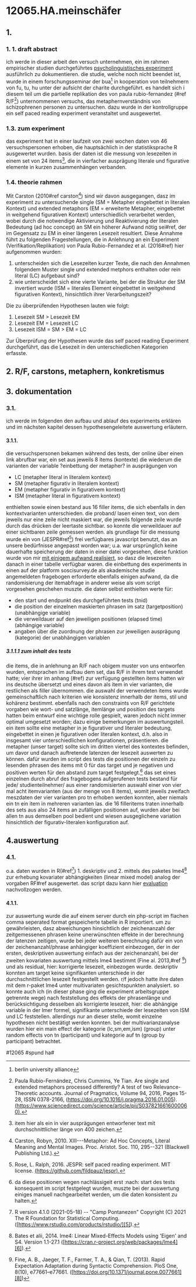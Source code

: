 # 12065.HA.meinschäfer
## 1.
### 1. 1. draft abstract
ich werde in dieser arbeit den versuch unternehmen, ein im rahmen empirischer studien durchgeführtes [psycholinguistisches experiment][1] ausführlich zu dokumentieren. die studie, welche noch nicht beendet ist, wurde in einem forschungsseminar der bua[^1] in kooperation von teilnehmern von fu, tu, hu unter der aufsicht der charite durchgeführt. es handelt sich i diesem teil um die partielle replikation des von paula rubio-fernandez (#ref R/F[^2]) unternommenen versuchs, das metaphernverständnis von schizophrenen personen zu untersuchen. dazu wurde in der kontrollgruppe ein self paced reading experiment veranstaltet und ausgewertet.
### 1.3. zum experiment
das experiment hat in einer laufzeit von zwei wochen daten von 46 versuchspersonen erhoben, die hauptsächlich in der statistiksprache R ausgewertet wurden. basis der daten ist die messung von lesezeiten in einem set von 24 items[^3], die in vierfacher ausprägung literale und figurative elemente in kurzen zusammenhängen verbanden.
### 1.4.  theorie rahmen
Mit Carston (2010#ref carston[^4]) sind wir davon ausgegangen, dasz im experiment zu untersuchende single (SM = Metapher eingebettet in literalen Kontext) und extended metaphors (EM = erweiterte Metapher, eingebettet in weitgehend figurativen Kontext) unterschiedlich verarbeitet werden, wobei durch die notwendige Aktivierung und Reaktivierung der literalen Bedeutung (ad hoc concept) an SM ein höherer Aufwand nötig sei#ref, der im Gegensatz zu EM in einer längeren Lesezeit resultiert. Diese Annahme führt zu folgenden Fragestellungen, die in Anlehnung an ein Experiment (Verifikation/Replikation) von Paula Rubio-Fernandez et al. (2016#ref) hier aufgenommen wurden:
1. unterscheiden sich die Lesezeiten kurzer Texte, die nach den Annahmen folgendem Muster single und extended metphors enthalten oder rein literal (LC) aufgebaut sind?
2. wie unterscheidet sich eine vierte Variante, bei der die Struktur der SM invertiert wurde (ISM = literales Element eingebettet in weitgehend figurativen Kontext), hinsichtlich ihrer Verarbeitungszeit?

Die zu überprüfenden Hypothesen lauten wie folgt:

1. Lesezeit SM \> Lesezeit EM
2. Lesezeit EM = Lesezeit LC
3. Lesezeit ISM = SM \> EM = LC

Zur Überprüfung der Hypothesen wurde das self paced reading Experiment durchgeführt, das die Lesezeit in den unterschiedlichen Kategorien erfasste.
## 2. R/F, carstons, metaphern, konkretismus
## 3. dokumentation
### 3.1.
ich werde im folgenden den aufbau und ablauf des experiments erklären und im nächsten kapitel dessen hypothesengeleitete auswertung erläutern.
#### 3.1.1.
die versuchspersonen bekamen während des tests, der online über einen link abrufbar war, ein set aus jeweils 8 items (kontexte) die wiederum die varianten der variable ?einbettung der metapher? in ausprägungen von 
- LC (metapher literal in literalem kontext)
- SM (metapher figurativ in literalem kontext)
- EM (metapher figurativ in figurativem kontext) 
- ISM (metapher literal in figurativem kontext)

enthielten sowie einen bestand aus 16 filler items, die sich ebenfalls in den kontextvarianten unterschieden. die proband/ lasen einen text, von dem jeweils nur eine zeile nicht maskiert war, die jeweils folgende zeile wurde durch das drücken der leertaste sichtbar. so konnte die verweildauer auf einer sichtbaren zeile gemessen werden. als grundlage für die messung wurde ein von (JESPR#ref[^5]) frei verfügbares javascript benutzt, das an unsere bedürfnisse angepasst worden war; u.a. war ursprünglich keine dauerhafte speicherung der daten in einer datei vorgesehen, diese funktion wurde von mir [mit einigem aufwand realisiert][4], so dasz die lesezeiten danach in einer tabelle verfügbar waren. die einbettung des experiments in einen auf der platform soscisurvey.de als akademische studie angemeldeten fragebogen erforderte ebenfalls einigen aufwand, da die randomisierung der itemabfrage in anderer weise als vom script vorgesehen geschehen muszte. die daten selbst enthielten werte für:
- den start und endpunkt des durchgeführten tests (tnid)
- die position der einzelnen maskierten phrasen im satz (targetposition) (unabhängige variable)
- die verweildauer auf den jeweiligen positionen (elapsed time) (abhängige variable)
- angaben über die zuordnung der phrasen zur jeweiligen ausprägung (kategorie) der unabhängigen variablen 

##### 3.1.1.1 zum inhalt des tests
die items, die in anlehnung an R/F nach obigem muster von uns entworfen wurden, entsprachen im aufbau dem set, das R/F in ihrem test verwendet hatte; vier ihrer im anhang (#ref) zur verfügung gestellten items hatten wir ins deutsche übersetzt und eines davon als item in vier varianten, die restlichen als filler übernommen. die auswahl der verwendeten items wurde gemeinschaftlich nach kriterien wie konsistenz innerhalb der items, stil und kohärenz bestimmt. ebenfalls nach den constraints von R/F gerichtete vorgaben wie wort- und satzlänge, itemlänge und position des targets hatten beim entwurf eine wichtige rolle gespielt, waren jedoch nicht immer optimal umgesetzt worden; dazu einige bemerkungen im auswertungsteil.
ein item sollte eine metapher in je figurativer und literaler bedeutung, eingebettet in einen je figurativen oder literalen kontext, d.h. also in insgesamt vier unterschiedlichen konfigurationen, präsentieren. die metapher (unser target) sollte sich im dritten viertel des kontextes befinden, um davor und danach auftretende latenzen der lesezeit auswerten zu können. dafür wurden im script des tests die positionen der einzeln zu lesenden phrasen des items mit 0 für das target und je negativen und positiven werten für den abstand zum target festgelegt.[^6]
das set eines einzelnen durch abruf des fragebogens aufgerufenen tests bestand für jede/ studienteilnehmer/ aus einer randomisierten auswahl einer von vier mal acht itemvarianten (aus der menge von 8 items), womit jeweils zweifach meszdaten der vier varianten pro tn erhoben werden konnten, aber niemals ein tn ein item in mehreren varianten las. die 16 filleritems traten innerhalb des sets aus also 24 items an zufälligen positionen auf, wurden aber bei allen tn aus demselben pool bedient und wiesen ausgeglichene variation hinsichtlich der figurativ-literalen konfiguration auf.  

## 4.auswertung
### 4.1.
o.a. daten wurden in R(#ref[^7]) 1. deskriptiv und 2. mittels des paketes lme4[^8] zur erhebung kovariater abhängigkeiten (linear mixed model) analog der vorgaben RF#ref ausgewertet. das script dazu kann hier [evaluation][7] nachvollzogen werden.
#### 4.1.1.
zur auswertung wurde die auf einem server durch ein php-script im flachen comma seperated format gespeicherte tabelle in R importiert. um zu gewährleisten, dasz abweichungen hinsichtlich der zeichenanzahl der zeitgemessenen phrasen keine unerwünschten effekte in der berechnung der latenzen zeitigen, wurde bei jeder weiteren berechnung dafür ein von der zeichenanzahl/phrase anhängiger koeffizient einbezogen, der in der ersten, deskriptiven auswertung einfach aus der zeichenanzahl, bei der zweiten kovariaten auswertung mittels lme4 bestimmt (Fine al. 2013,#ref [^9]) und als residual, hier: korrigierte lesezeit, einbezogen wurde.
deskriptiv konnten am target keine signifikanten unterschiede in der durchschnittlichen lesezeit festgestellt werden. r/f jedoch hatte ihre daten mit dem r-paket lme4 unter multivariaten gesichtspunkten analysiert. so konnte auch ich (in dieser phase ging die experiment arbeitsgruppe getrennte wege) nach feststellung des effekts der phrasenlänge und berücksichtigung desselben als korrigierte lesezeit, hier: die abhängige variable in der lmer formel, signifikante unterschiede der lesezeiten von ISM und LC feststellen. allerdings nur an dieser stelle, womit einzelne hypothesen nicht bestätigt werden konnten. bei der multivarianzanalyse wurden hier ein main effect der kategorie (lc,sm,em,ism) (group) unter random effects von tn (participant) und kategorie auf tn (group by participant) betrachtet. 

[^1]:	berlin university alliance

[^2]:	Paula Rubio-Fernández, Chris Cummins, Ye Tian. Are single and extended metaphors processed differently? A test of two Relevance-Theoretic accounts. Journal of Pragmatics, Volume 94, 2016, Pages 15-28, ISSN 0378-2166, (https://doi.org/10.1016/j.pragma.2016.01.005). [(https://www.sciencedirect.com/science/article/pii/S0378216616000060).][2]

[^3]:	item hier als ein in vier ausprägungen entworfener text mit durchschnittlicher länge von 400 zeichen.

[^4]:	Carston, Robyn, 2010. XIII---Metaphor: Ad Hoc Concepts, Literal Meaning and Mental Images. Proc. Aristot. Soc. 110, 295--321 (Blackwell Publishing Ltd.).

[^5]:	Rose, L. Ralph, 2016. JESPR: self paced reading experiment. MIT license. [(https://github.com/fildpauz/jespr).][3]

[^6]:	da diese positionen wegen nachlässigeit erst :nach: start des tests konsequent im script festgelegt wurden, muszte bei der auswertung einiges manuell nachgearbeitet werden, um die daten konsistent zu halten.

[^7]:	R version 4.1.0 (2021-05-18) -- "Camp Pontanezen" Copyright (C) 2021 The R Foundation for Statistical Computing. ([https://www.rstudio.com/products/rstudio/][5]).

[^8]:	Bates et alii, 2014. lme4: Linear Mixed-Effects Models using 'Eigen' and S4. Version 1.1-27.1 ([https://cran.r-project.org/web/packages/lme4][6]).

[^9]:	Fine, A. B., Jaeger, T. F., Farmer, T. A., & Qian, T. (2013). Rapid Expectation Adaptation during Syntactic Comprehension. PloS One, 8(10), e77661–e77661. ([https://doi.org/10.1371/journal.pone.0077661][8])

[1]:	https://github.com/esteeschwarz/essais/docs/hux2021
[2]:	https://www.sciencedirect.com/science/article/pii/S0378216616000060
[3]:	https://github.com/fildpauz/jespr
[4]:	https://github.com/esteeschwarz/essais/tree/main/docs/hux2021/experiment/JESPR_original%26modified
[5]:	https://www.rstudio.com/products/rstudio/
[6]:	https://cran.r-project.org/web/packages/lme4
[7]:	https://github.com/esteeschwarz/essais/tree/main/docs/hux2021/evaluation
[8]:	https://doi.org/10.1371/journal.pone.0077661

#12065 #spund ha#